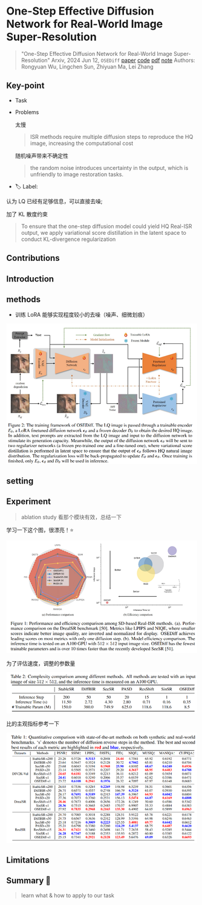 # One-Step Effective Diffusion Network for Real-World Image Super-Resolution

> "One-Step Effective Diffusion Network for Real-World Image Super-Resolution" Arxiv, 2024 Jun 12, `OSEDiff`
> [paper](http://arxiv.org/abs/2406.08177v2) [code](https://github.com/cswry/OSEDiff.) [pdf](./2024_06_Arxiv_One-Step-Effective-Diffusion-Network-for-Real-World-Image-Super-Resolution.pdf) [note](./2024_06_Arxiv_One-Step-Effective-Diffusion-Network-for-Real-World-Image-Super-Resolution_Note.md)
> Authors: Rongyuan Wu, Lingchen Sun, Zhiyuan Ma, Lei Zhang

## Key-point

- Task

- Problems

  太慢

  > ISR methods require multiple diffusion steps to reproduce the HQ image, increasing the computational cost

  随机噪声带来不确定性

  > the random noise introduces uncertainty in the output, which is unfriendly to image restoration tasks.

- :label: Label:



认为 LQ 已经有足够信息，可以直接去噪;

加了 KL 散度约束

> To ensure that the one-step diffusion model could yield HQ Real-ISR output, we apply variational score distillation in the latent space to conduct KL-divergence regularization



## Contributions

## Introduction

## methods

- 训练 LoRA 能够实现程度较小的去噪（噪声、细微划痕）

![image-20240618133840570](docs/2024_06_Arxiv_One-Step-Effective-Diffusion-Network-for-Real-World-Image-Super-Resolution_Note/image-20240618133840570.png)



## setting

## Experiment

> ablation study 看那个模块有效，总结一下

学习一下这个图，很漂亮！:star:

![OSEDiff_figure1.png](docs/2024_06_Arxiv_One-Step-Effective-Diffusion-Network-for-Real-World-Image-Super-Resolution_Note/OSEDiff_figure1.png)

为了评估速度，调整的参数量

![image-20240618134052200](docs/2024_06_Arxiv_One-Step-Effective-Diffusion-Network-for-Real-World-Image-Super-Resolution_Note/image-20240618134052200.png)



比的主观指标参考一下

![image-20240618134006784](docs/2024_06_Arxiv_One-Step-Effective-Diffusion-Network-for-Real-World-Image-Super-Resolution_Note/image-20240618134006784.png)







## Limitations

## Summary :star2:

> learn what & how to apply to our task

